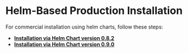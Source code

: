 # Helm-Based Production Installation

For commercial installation using helm charts, follow these steps:

* **[Installation via Helm Chart version 0.8.2](helm_082.md)** 
* **[Installation via Helm Chart version 0.9.0](helm_090.md)**